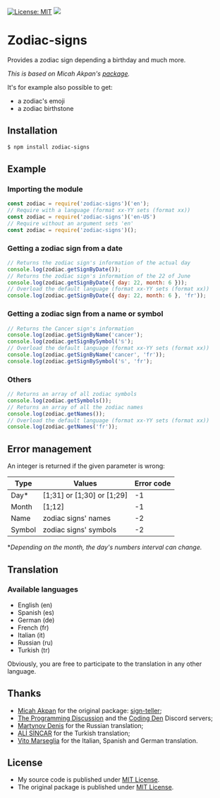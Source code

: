 [![License: MIT](https://img.shields.io/badge/License-MIT-yellow.svg)](https://opensource.org/licenses/MIT)
[![](https://img.shields.io/npm/v/zodiac-signs.svg)](https://www.npmjs.com/package/zodiac-signs)

# Zodiac-signs

Provides a zodiac sign depending a birthday and much more.

*This is based on Micah Akpan's [package](https://github.com/micah-akpan/sign-teller).*

It's for example also possible to get:
- a zodiac's emoji
- a zodiac birthstone

## Installation

```bash
$ npm install zodiac-signs
```

## Example

### Importing the module

```js
const zodiac = require('zodiac-signs')('en');
// Require with a language (format xx-YY sets (format xx))
const zodiac = require('zodiac-signs')('en-US')
// Require without an argument sets 'en'
const zodiac = require('zodiac-signs')();
```

### Getting a zodiac sign from a date

```js
// Returns the zodiac sign's information of the actual day
console.log(zodiac.getSignByDate());
// Returns the zodiac sign's information of the 22 of June
console.log(zodiac.getSignByDate({ day: 22, month: 6 }));
// Overload the default language (format xx-YY sets (format xx))
console.log(zodiac.getSignByDate({ day: 22, month: 6 }, 'fr'));
```
### Getting a zodiac sign from a name or symbol

```js
// Returns the Cancer sign's information
console.log(zodiac.getSignByName('cancer');
console.log(zodiac.getSignBySymbol('♋️');
// Overload the default language (format xx-YY sets (format xx))
console.log(zodiac.getSignByName('cancer', 'fr'));
console.log(zodiac.getSignBySymbol('♋️', 'fr');
```

### Others

```js
// Returns an array of all zodiac symbols
console.log(zodiac.getSymbols());
// Returns an array of all the zodiac names
console.log(zodiac.getNames());
// Overload the default language (format xx-YY sets (format xx))
console.log(zodiac.getNames('fr'));
```

## Error management

An integer is returned if the given parameter is wrong:

| Type    | Values                      | Error code |
|---------|-----------------------------|------------|
| Day*    | [1;31] or [1;30] or [1;29]  | -1         |
| Month   | [1;12]                      | -1         |
| Name    | zodiac signs' names         | -2         |
| Symbol  | zodiac signs' symbols       | -2         |

**Depending on the month, the day's numbers interval can change.*

## Translation

### Available languages

- English (en)
- Spanish (es)
- German (de)
- French (fr)
- Italian (it)
- Russian (ru)
- Turkish (tr)

Obviously, you are free to participate to the translation in any other language.

## Thanks

- [Micah Akpan](https://github.com/micah-akpan) for the original package: [sign-teller](https://github.com/micah-akpan/sign-teller);
- [The Programming Discussion](https://discord.gg/progdisc) and the [Coding Den](https://discord.gg/code) Discord servers;
- [Martynov Denis](https://github.com/devmartynov) for the Russian translation;
- [ALİ SİNCAR](https://github.com/alisincar) for the Turkish translation;
- [Vito Marseglia](https://github.com/VitoMars) for the Italian, Spanish and German translation.

## License

- My source code is published under [MIT License](https://github.com/Helmasaur/birthgem/blob/master/LICENSE).
- The original package is published under [MIT License](https://github.com/micah-akpan/sign-teller/blob/develop/LICENSE).

